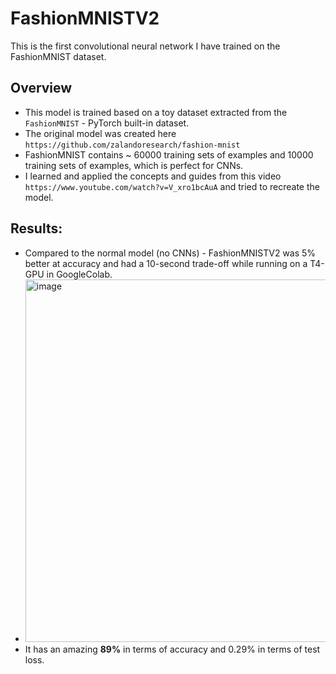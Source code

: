 # FashionMNISTV2
This is the first convolutional neural network I have trained on the FashionMNIST dataset.

## Overview
+ This model is trained based on a toy dataset extracted from the `FashionMNIST` - PyTorch built-in dataset.
+ The original model was created here `https://github.com/zalandoresearch/fashion-mnist`
+ FashionMNIST contains ~ 60000 training sets of examples and 10000 training sets of examples, which is perfect for CNNs.
+ I learned and applied the concepts and guides from this video `https://www.youtube.com/watch?v=V_xro1bcAuA` and tried to recreate the model.

## Results:
+ Compared to the normal model (no CNNs) - FashionMNISTV2 was 5% better at accuracy and had a 10-second trade-off while running on a T4-GPU in GoogleColab.
+ <img width="580" alt="image" src="https://github.com/NguyenChHieu/FashionMNISTV2/assets/140675996/703dd437-30e9-483e-ad8f-ab121f68afbd">
+ It has an amazing **89%** in terms of accuracy and 0.29% in terms of test loss.
